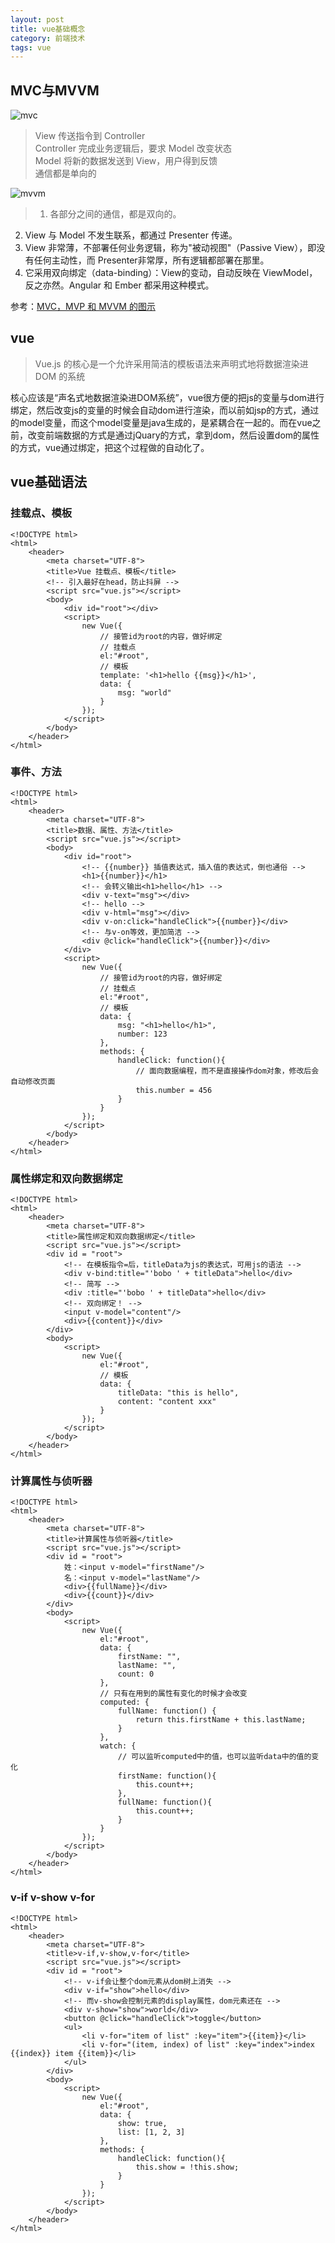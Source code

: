 ```yaml
---
layout: post
title: vue基础概念
category: 前端技术
tags: vue
---
```


## MVC与MVVM
![mvc](https://www.ruanyifeng.com/blogimg/asset/2015/bg2015020105.png)

>View 传送指令到 Controller  
Controller 完成业务逻辑后，要求 Model 改变状态  
Model 将新的数据发送到 View，用户得到反馈  
通信都是单向的

![mvvm](https://www.ruanyifeng.com/blogimg/asset/2015/bg2015020110.png)

>1. 各部分之间的通信，都是双向的。  
2. View 与 Model 不发生联系，都通过 Presenter 传递。  
3. View 非常薄，不部署任何业务逻辑，称为"被动视图"（Passive View），即没有任何主动性，而 Presenter非常厚，所有逻辑都部署在那里。  
4. 它采用双向绑定（data-binding）：View的变动，自动反映在 ViewModel，反之亦然。Angular 和 Ember 都采用这种模式。

参考：[MVC，MVP 和 MVVM 的图示](https://www.ruanyifeng.com/blog/2015/02/mvcmvp_mvvm.html)

## vue
> Vue.js 的核心是一个允许采用简洁的模板语法来声明式地将数据渲染进 DOM 的系统

核心应该是“声名式地数据渲染进DOM系统”，vue很方便的把js的变量与dom进行绑定，然后改变js的变量的时候会自动dom进行渲染，而以前如jsp的方式，通过的model变量，而这个model变量是java生成的，是紧耦合在一起的。而在vue之前，改变前端数据的方式是通过jQuary的方式，拿到dom，然后设置dom的属性的方式，vue通过绑定，把这个过程做的自动化了。

## vue基础语法
### 挂载点、模板
```
<!DOCTYPE html>
<html>
    <header>
        <meta charset="UTF-8">
        <title>Vue 挂载点、模板</title>
        <!-- 引入最好在head，防止抖屏 -->
        <script src="vue.js"></script>
        <body>
            <div id="root"></div>
            <script>
                new Vue({
                    // 接管id为root的内容，做好绑定
                    // 挂载点
                    el:"#root",
                    // 模板
                    template: '<h1>hello {{msg}}</h1>',
                    data: {
                        msg: "world"
                    }
                });
            </script>
        </body>
    </header>
</html>
```

### 事件、方法
```
<!DOCTYPE html>
<html>
    <header>
        <meta charset="UTF-8">
        <title>数据、属性、方法</title>
        <script src="vue.js"></script>
        <body>
            <div id="root">
                <!-- {{number}} 插值表达式，插入值的表达式，倒也通俗 -->
                <h1>{{number}}</h1>
                <!-- 会转义输出<h1>hello</h1> -->
                <div v-text="msg"></div>
                <!-- hello -->
                <div v-html="msg"></div>
                <div v-on:click="handleClick">{{number}}</div>
                <!-- 与v-on等效，更加简洁 -->
                <div @click="handleClick">{{number}}</div>
            </div>
            <script>
                new Vue({
                    // 接管id为root的内容，做好绑定
                    // 挂载点
                    el:"#root",
                    // 模板
                    data: {
                        msg: "<h1>hello</h1>",
                        number: 123
                    },
                    methods: {
                        handleClick: function(){
                            // 面向数据编程，而不是直接操作dom对象，修改后会自动修改页面
                            this.number = 456
                        }
                    }
                });
            </script>
        </body>
    </header>
</html>
```

### 属性绑定和双向数据绑定
```
<!DOCTYPE html>
<html>
    <header>
        <meta charset="UTF-8">
        <title>属性绑定和双向数据绑定</title>
        <script src="vue.js"></script>
        <div id = "root">
            <!-- 在模板指令=后，titleData为js的表达式，可用js的语法 -->
            <div v-bind:title="'bobo ' + titleData">hello</div>
            <!-- 简写 -->
            <div :title="'bobo ' + titleData">hello</div>
            <!-- 双向绑定！ -->
            <input v-model="content"/>
            <div>{{content}}</div>
        </div>
        <body>
            <script>
                new Vue({
                    el:"#root",
                    // 模板
                    data: {
                        titleData: "this is hello",
                        content: "content xxx"
                    }
                });
            </script>
        </body>
    </header>
</html>
```

### 计算属性与侦听器
```
<!DOCTYPE html>
<html>
    <header>
        <meta charset="UTF-8">
        <title>计算属性与侦听器</title>
        <script src="vue.js"></script>
        <div id = "root">
            姓：<input v-model="firstName"/>
            名：<input v-model="lastName"/>
            <div>{{fullName}}</div>
            <div>{{count}}</div>
        </div>
        <body>
            <script>
                new Vue({
                    el:"#root",
                    data: {
                        firstName: "",
                        lastName: "",
                        count: 0
                    },
                    // 只有在用到的属性有变化的时候才会改变
                    computed: {
                        fullName: function() {
                            return this.firstName + this.lastName;
                        }
                    },
                    watch: {
                        // 可以监听computed中的值，也可以监听data中的值的变化
                        firstName: function(){
                            this.count++;
                        },
                        fullName: function(){
                            this.count++;
                        }
                    }
                });
            </script>
        </body>
    </header>
</html>
```

### v-if v-show v-for
```
<!DOCTYPE html>
<html>
    <header>
        <meta charset="UTF-8">
        <title>v-if,v-show,v-for</title>
        <script src="vue.js"></script>
        <div id = "root">
            <!-- v-if会让整个dom元素从dom树上消失 -->
            <div v-if="show">hello</div>
            <!-- 而v-show会控制元素的display属性，dom元素还在 -->
            <div v-show="show">world</div>
            <button @click="handleClick">toggle</button>
            <ul>
                <li v-for="item of list" :key="item">{{item}}</li>
                <li v-for="(item, index) of list" :key="index">index {{index}} item {{item}}</li>
            </ul>
        </div>
        <body>
            <script>
                new Vue({
                    el:"#root",
                    data: {
                        show: true,
                        list: [1, 2, 3]
                    },
                    methods: {
                        handleClick: function(){
                            this.show = !this.show;
                        }
                    }
                });
            </script>
        </body>
    </header>
</html>
```